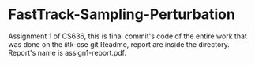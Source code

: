 # FastTrack-Sampling-Perturbation
Assignment 1 of CS636, this is final commit's code of the entire work that was done on the iitk-cse git
Readme, report are inside the directory. Report's name is assign1-report.pdf.
